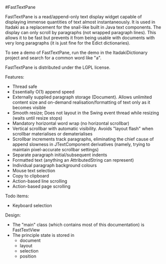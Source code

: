 #FastTextPane

FastTextPane is a read/append-only text display widget capable of displaying immense quantities of text almost instantaneously. It is used in Itadaki as a replacement for the snail-like built in Java text components. The display can only scroll by paragraphs (not wrapped paragraph lines). This allows it to be fast but prevents it from being usable with documents with very long paragraphs (it is just fine for the Edict dictionaries).

To see a demo of FastTextPane, run the demo in the ItadakiDictionary project and search for a common word like "a".

FastTextPane is distributed under the LGPL license.

Features:

* Thread safe
* Essentially O(1) append speed
* Externally supplied paragraph storage (Document). Allows unlimited content size and on-demand realisation/formatting of text only as it becomes visible
* Smooth resize; Does not layout in the Swing event thread while resizing (waits until resize stops)
* Mandatory horizontal word wrap (no horizontal scrollbar)
* Vertical scrollbar with automatic visibility. Avoids "layout flash" when scrollbar materialises or dematerialises
* Scrollbar increments track paragraphs, eliminating the chief cause of append slowness in JTextComponent derivatives (namely, trying to maintain pixel-accurate scrollbar settings)
* Separate paragraph initial/subsequent indents
* Formatted text (anything an AttributedString can represent)
* Individual paragraph background colours
* Mouse text selection
* Copy to clipboard
* Action-based line scrolling
* Action-based page scrolling

Todo items:

* Keyboard selection

Design:

* The "main" class (which contains most of this documentation) is FastTextView
* The principle state is stored in
    * document
    * layout
    * selection
    * position

